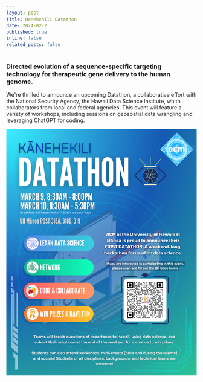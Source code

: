 ```yaml
---
layout: post
title: Hanekehili Datathon
date: 2024-02-2
published: true
inline: false
related_posts: false
---
```


### Directed evolution of a sequence-specific targeting technology for therapeutic gene delivery to the human genome.

We're thrilled to announce an upcoming Datathon, a collaborative effort with the National Security Agency, the Hawaii Data Science Institute, whith collaborators from local and federal agencies. This event will feature a variety of workshops, including sessions on geospatial data wrangling and leveraging ChatGPT for coding.

<img src="/assets/media/datathon_flier_update.png" width=600 />
